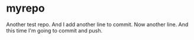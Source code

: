 # myrepo
Another test repo.
And I add another line to commit.
Now another line. And this time I'm going to commit and push.
